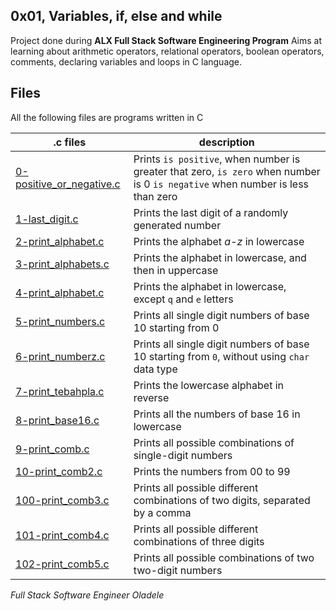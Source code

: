 ## 0x01, Variables, if, else and while
Project done during __ALX Full Stack Software Engineering Program__ Aims at learning about arithmetic operators, relational operators, boolean operators, comments, declaring variables and loops in C language.

## Files
All the following files are programs written in C

.c files | description
--- | ---
[0-positive_or_negative.c](0-positive_or_negative.c) | Prints `is positive`, when number is greater that zero, `is zero` when number is 0 `is negative` when number is less than zero
[1-last_digit.c](1-last_digit.c) | Prints the last digit of a randomly generated number
[2-print_alphabet.c](3-print_alphabets.c) | Prints the alphabet *a-z* in lowercase
[3-print_alphabets.c](3-print_alphabets.c) | Prints the alphabet in lowercase, and then in uppercase
[4-print_alphabet.c](4-print_alphabet.c) | Prints the alphabet in lowercase, except `q` and `e` letters
[5-print_numbers.c](5-print_numbers.c) | Prints all single digit numbers of base 10 starting from 0
[6-print_numberz.c](6-print_numberz.c) | Prints all single digit numbers of base 10 starting from `0`, without using  `char` data type
[7-print_tebahpla.c](7-print_tebahpla.c) | Prints the lowercase alphabet in reverse
[8-print_base16.c](8-print_base16.c) | Prints all the numbers of base 16 in lowercase
[9-print_comb.c](9-print_comb.c) | Prints all possible combinations of single-digit numbers
[10-print_comb2.c](10-print_comb2.c) | Prints the numbers from 00 to 99
[100-print_comb3.c](100-print_comb3.c) | Prints all possible different combinations of two digits, separated by a comma
[101-print_comb4.c](101-print_comb4.c) | Prints all possible different combinations of three digits
[102-print_comb5.c](102-print_comb5.c) | Prints all possible combinations of two two-digit numbers

*Full Stack Software Engineer Oladele*

